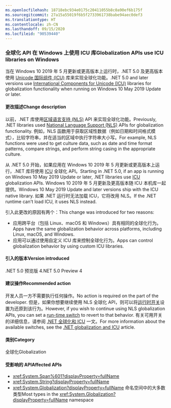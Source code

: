 ```yaml
---
ms.openlocfilehash: 18718ebc934e0175c20411055b8c0a90ef6b175f
ms.sourcegitcommit: 27a15a55019f6b5f2733961738babe94aec0def3
ms.translationtype: HT
ms.contentlocale: zh-CN
ms.lasthandoff: 09/15/2020
ms.locfileid: "90539440"
---
```

### <a name="globalization-apis-use-icu-libraries-on-windows"></a><span data-ttu-id="5c014-101">全球化 API 在 Windows 上使用 ICU 库</span><span class="sxs-lookup"><span data-stu-id="5c014-101">Globalization APIs use ICU libraries on Windows</span></span>

<span data-ttu-id="5c014-102">当在 Windows 10 2019 年 5 月更新或更高版本上运行时，.NET 5.0 及更高版本使用 [Unicode 国际组件 (ICU)](http://site.icu-project.org/home) 库来实现全球化功能。</span><span class="sxs-lookup"><span data-stu-id="5c014-102">.NET 5.0 and later versions use [International Components for Unicode (ICU)](http://site.icu-project.org/home) libraries for globalization functionality when running on Windows 10 May 2019 Update or later.</span></span>

#### <a name="change-description"></a><span data-ttu-id="5c014-103">更改描述</span><span class="sxs-lookup"><span data-stu-id="5c014-103">Change description</span></span>

<span data-ttu-id="5c014-104">以前，.NET 库使用[区域语言支持 (NLS)](/windows/win32/intl/national-language-support) API 来实现全球化功能。</span><span class="sxs-lookup"><span data-stu-id="5c014-104">Previously, .NET libraries used [National Language Support (NLS)](/windows/win32/intl/national-language-support) APIs for globalization functionality.</span></span> <span data-ttu-id="5c014-105">例如，NLS 函数用于获取区域性数据（例如日期和时间格式模式），比较字符串，并在适当的区域中执行字符串大小写。</span><span class="sxs-lookup"><span data-stu-id="5c014-105">For example, NLS functions were used to get culture data, such as date and time format patterns, compare strings, and perform string casing in the appropriate culture.</span></span>

<span data-ttu-id="5c014-106">从 .NET 5.0 开始，如果应用在 Windows 10 2019 年 5 月更新或更高版本上运行，.NET 库将使用 [ICU](http://site.icu-project.org/home) 全球化 API。</span><span class="sxs-lookup"><span data-stu-id="5c014-106">Starting in .NET 5.0, if an app is running on Windows 10 May 2019 Update or later, .NET libraries use [ICU](http://site.icu-project.org/home) globalization APIs.</span></span> <span data-ttu-id="5c014-107">Windows 10 2019 年 5 月更新及更高版本随 ICU 本机库一起提供。</span><span class="sxs-lookup"><span data-stu-id="5c014-107">Windows 10 May 2019 Update and later versions ship with the ICU native library.</span></span> <span data-ttu-id="5c014-108">如果 .NET 运行时无法加载 ICU，它将改用 NLS。</span><span class="sxs-lookup"><span data-stu-id="5c014-108">If the .NET runtime can't load ICU, it uses NLS instead.</span></span>

<span data-ttu-id="5c014-109">引入此更改的原因有两个：</span><span class="sxs-lookup"><span data-stu-id="5c014-109">This change was introduced for two reasons:</span></span>

- <span data-ttu-id="5c014-110">应用跨平台（包括 Linux、macOS 和 Windows）具有相同的全球化行为。</span><span class="sxs-lookup"><span data-stu-id="5c014-110">Apps have the same globalization behavior across platforms, including Linux, macOS, and Windows.</span></span>
- <span data-ttu-id="5c014-111">应用可以通过使用自定义 ICU 库来控制全球化行为。</span><span class="sxs-lookup"><span data-stu-id="5c014-111">Apps can control globalization behavior by using custom ICU libraries.</span></span>

#### <a name="version-introduced"></a><span data-ttu-id="5c014-112">引入的版本</span><span class="sxs-lookup"><span data-stu-id="5c014-112">Version introduced</span></span>

<span data-ttu-id="5c014-113">.NET 5.0 预览版 4</span><span class="sxs-lookup"><span data-stu-id="5c014-113">.NET 5.0 Preview 4</span></span>

#### <a name="recommended-action"></a><span data-ttu-id="5c014-114">建议操作</span><span class="sxs-lookup"><span data-stu-id="5c014-114">Recommended action</span></span>

<span data-ttu-id="5c014-115">开发人员一方不需要执行任何操作。</span><span class="sxs-lookup"><span data-stu-id="5c014-115">No action is required on the part of the developer.</span></span> <span data-ttu-id="5c014-116">但是，如果你想要继续使用 NLS 全球化 API，则可以将[运行时开关](../../../../docs/core/run-time-config/globalization.md#nls)设置为还原到该行为。</span><span class="sxs-lookup"><span data-stu-id="5c014-116">However, if you wish to continue using NLS globalization APIs, you can set a [run-time switch](../../../../docs/core/run-time-config/globalization.md#nls) to revert to that behavior.</span></span> <span data-ttu-id="5c014-117">有关可用开关的详细信息，请参阅 [.NET 全球化和 ICU](../../../../docs/standard/globalization-localization/globalization-icu.md) 一文。</span><span class="sxs-lookup"><span data-stu-id="5c014-117">For more information about the available switches, see the [.NET globalization and ICU](../../../../docs/standard/globalization-localization/globalization-icu.md) article.</span></span>

#### <a name="category"></a><span data-ttu-id="5c014-118">类别</span><span class="sxs-lookup"><span data-stu-id="5c014-118">Category</span></span>

<span data-ttu-id="5c014-119">全球化</span><span class="sxs-lookup"><span data-stu-id="5c014-119">Globalization</span></span>

#### <a name="affected-apis"></a><span data-ttu-id="5c014-120">受影响的 API</span><span class="sxs-lookup"><span data-stu-id="5c014-120">Affected APIs</span></span>

- <xref:System.Span%601?displayProperty=fullName>
- <xref:System.String?displayProperty=fullName>
- <span data-ttu-id="5c014-121"><xref:System.Globalization?displayProperty=fullName> 命名空间中的大多数类型</span><span class="sxs-lookup"><span data-stu-id="5c014-121">Most types in the <xref:System.Globalization?displayProperty=fullName> namespace</span></span>

<!--

#### Affected APIs

- ``T:System.Span`1``
- `T:System.String`
- `N:System.Globalization`

-->
